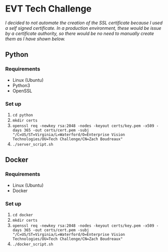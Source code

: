 # EVT Tech Challenge
*I decided to _not_ automate the creation of the SSL certificate because I used a self signed certificate. In a production environment, these would be issue by a certificate authority, so there would be no need to manually create them as I have shown below.*

## Python
### Requirements
- Linux (Ubuntu)
- Python3
- OpenSSL

### Set up
1. `cd python`
2. `mkdir certs`
3. ```openssl req -newkey rsa:2048 -nodes -keyout certs/key.pem -x509 -days 365 -out certs/cert.pem -subj "/C=US/ST=Virginia/L=Waterford/O=Enterprise Vision Technologies/OU=Tech Challenge/CN=Zach Boudreaux"```
4. `./server_script.sh`

## Docker
### Requirements
- Linux (Ubuntu)
- Docker

### Set up
1. `cd docker`
2. `mkdir certs`
3. ```openssl req -newkey rsa:2048 -nodes -keyout certs/key.pem -x509 -days 365 -out certs/cert.pem -subj "/C=US/ST=Virginia/L=Waterford/O=Enterprise Vision Technologies/OU=Tech Challenge/CN=Zach Boudreaux"```
4. `./docker_script.sh`